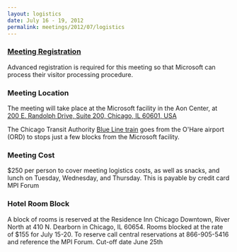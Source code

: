 ```yaml
---
layout: logistics
date: July 16 - 19, 2012
permalink: meetings/2012/07/logistics
---
```


### [Meeting Registration](http://a3.acteva.com/orderbooking/bookEvent/A320095)

Advanced registration is required for this meeting so that Microsoft
can process their visitor processing procedure.

### Meeting Location

The meeting will take place at the Microsoft facility in the Aon Center, at [200 E. Randolph Drive, Suite 200, Chicago, IL 60601, USA](http://maps.google.com/maps?q=200+E.+Randolph+Drive,+Suite+200,+Chicago,+IL+60601,+USA&ll=41.884739,-87.621996&spn=0.010368,0.021329&hnear=200+E+Randolph+St,+Chicago,+Cook,+Illinois+60601&gl=us&t=m&z=16&vpsrc=0)

The Chicago Transit Authority [Blue Line train](http://www.transitchicago.com/riding_cta/systemguide/blueline.aspx) goes from the O'Hare airport (ORD) to stops just a few blocks from the Microsoft facility.

### Meeting Cost

$250 per person to cover meeting logistics costs, as well as snacks, and lunch on Tuesday, Wednesday, and Thursday. This is payable by credit card MPI Forum

### Hotel Room Block

A block of rooms is reserved at the Residence Inn Chicago Downtown, River North at 410 N. Dearborn in Chicago, IL 60654. Rooms blocked at the rate of $155 for July 15-20. To reserve call central reservations at 866-905-5416 and reference the MPI Forum. Cut-off date June 25th
